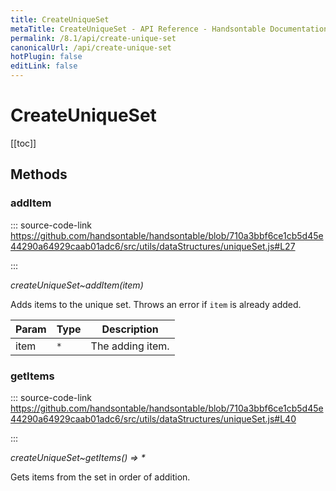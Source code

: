 ```yaml
---
title: CreateUniqueSet
metaTitle: CreateUniqueSet - API Reference - Handsontable Documentation
permalink: /8.1/api/create-unique-set
canonicalUrl: /api/create-unique-set
hotPlugin: false
editLink: false
---
```


# CreateUniqueSet

[[toc]]
## Methods

### addItem
  
::: source-code-link https://github.com/handsontable/handsontable/blob/710a3bbf6ce1cb5d45e44290a64929caab01adc6/src/utils/dataStructures/uniqueSet.js#L27

:::

_createUniqueSet~addItem(item)_

Adds items to the unique set. Throws an error if `item` is already added.


| Param | Type | Description |
| --- | --- | --- |
| item | `*` | The adding item. |



### getItems
  
::: source-code-link https://github.com/handsontable/handsontable/blob/710a3bbf6ce1cb5d45e44290a64929caab01adc6/src/utils/dataStructures/uniqueSet.js#L40

:::

_createUniqueSet~getItems() ⇒ \*_

Gets items from the set in order of addition.



